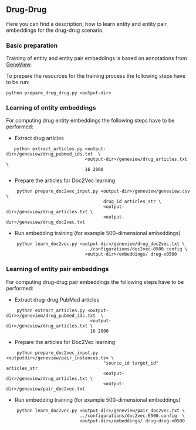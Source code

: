 ## Drug-Drug
Here you can find a description, how to learn entity and entity pair embeddings for the drug-drug scenario.

### Basic preparation
Training of entity and entity pair embeddings is based on annotations from 
[GeneView](http://bc3.informatik.hu-berlin.de/). 

To prepare the resources for the training process the following steps have to
be run:

    python prepare_drug_drug.py <output-dir>

### Learning of entity embeddings
For computing drug entity embeddings the following steps have  to be performed:
   
- Extract drug articles
~~~ 
   python extract_articles.py <output-dir>/geneview/drug_pubmed_ids.txt  \
                              <output-dir>/geneview/drug_articles.txt \
                              16 2000
~~~

- Prepare the articles for Doc2Vec learning
~~~
    python prepare_doc2vec_input.py <output-dir>/geneview/geneview.csv \
                                     drug_id articles_str \
                                     <output-dir>/geneview/drug_articles.txt \
                                     <output-dir>/geneview/drug_doc2vec.txt
~~~

- Run embedding training (for example 500-dimensional embeddings)

~~~
    python learn_doc2vec.py <output-dir>/geneview/drug_doc2vec.txt \
                              ../configurations/doc2vec-0500.config \
                              <output-dir>/embeddings/ drug-v0500
~~~


### Learning of entity pair embeddings
For computing drug-drug pair embeddings the following steps have to be performed:

- Extract drug-drug PubMed articles
~~~
    python extract_articles.py <output-dir>>/geneview/drug_pubmed_ids.txt  \
                                <output-dir>/geneview/drug_articles.txt \
                                16 2000
~~~

- Prepare the articles for Doc2Vec learning

~~~
    python prepare_doc2vec_input.py <outputdir>/geneview/pair_instances.tsv \
                                     "source_id target_id" articles_str
                                     <output-dir>/geneview/drug_articles.txt \
                                     <output-dir>/geneview/pair_doc2vec.txt
~~~

- Run embedding training (for example 500-dimensional embeddings)
~~~
    python learn_doc2vec.py <output-dir>/geneview/pair_doc2vec.txt \
                            ../configurations/doc2vec-0500.config  \
                            <output-dir>/embeddings/ drug-drug-v0500
~~~

